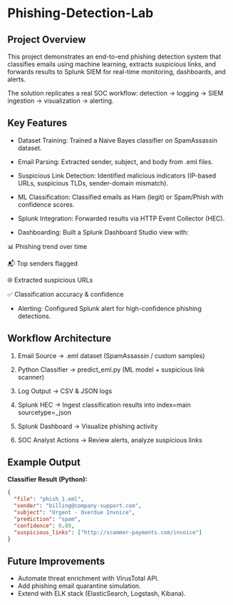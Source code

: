# Phishing-Detection-Lab

## Project Overview
This project demonstrates an end-to-end phishing detection system that classifies emails using machine learning, extracts suspicious links, and forwards results to Splunk SIEM for real-time monitoring, dashboards, and alerts.

The solution replicates a real SOC workflow: detection → logging → SIEM ingestion → visualization → alerting.

## Key Features

- Dataset Training: Trained a Naive Bayes classifier on SpamAssassin dataset.

- Email Parsing: Extracted sender, subject, and body from .eml files.

- Suspicious Link Detection: Identified malicious indicators (IP-based URLs, suspicious TLDs, sender-domain mismatch).

- ML Classification: Classified emails as Ham (legit) or Spam/Phish with confidence scores.

- Splunk Integration: Forwarded results via HTTP Event Collector (HEC).

- Dashboarding: Built a Splunk Dashboard Studio view with:

📊 Phishing trend over time

📬 Top senders flagged

🌐 Extracted suspicious URLs

✅ Classification accuracy & confidence

- Alerting: Configured Splunk alert for high-confidence phishing detections.

## Workflow Architecture

1) Email Source → .eml dataset (SpamAssassin / custom samples)

2) Python Classifier → predict_eml.py (ML model + suspicious link scanner)

3) Log Output → CSV & JSON logs

4) Splunk HEC → Ingest classification results into index=main sourcetype=_json

5) Splunk Dashboard → Visualize phishing activity

6) SOC Analyst Actions → Review alerts, analyze suspicious links

## Example Output
**Classifier Result (Python):**
```json
{
  "file": "phish_1.eml",
  "sender": "billing@company-support.com",
  "subject": "Urgent - Overdue Invoice",
  "prediction": "spam",
  "confidence": 0.89,
  "suspicious_links": ["http://scammer-payments.com/invoice"]
}
```

## Future Improvements
- Automate threat enrichment with VirusTotal API.
- Add phishing email quarantine simulation.
- Extend with ELK stack (ElasticSearch, Logstash, Kibana).
